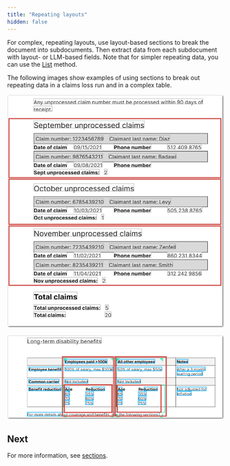 ```yaml
---
title: "Repeating layouts"
hidden: false
---
```


For complex, repeating layouts, use layout-based sections to break the document into subdocuments. Then extract data from each subdocument with layout- or LLM-based fields. Note that for simpler repeating data, you can use the [List](doc:list) method.

The following images show examples of using sections to break out repeating data in a claims loss run and in a complex table.


![Click to enlarge](https://raw.githubusercontent.com/sensible-hq/sensible-docs/main/readme-sync/assets/v0/images/final/sections_highlight_1.png)

![Click to enlarge](https://raw.githubusercontent.com/sensible-hq/sensible-docs/main/readme-sync/assets/v0/images/final/sections_highlight_2.png)

## Next

For more information, see [sections](doc:sections).


